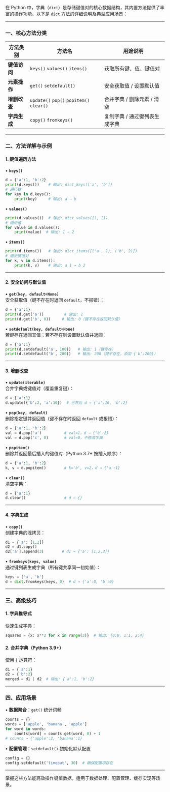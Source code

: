 在 Python 中，字典（`dict`）是存储键值对的核心数据结构，其内置方法提供了丰富的操作功能。以下是 `dict` 方法的详细说明及典型应用场景：

---

### **一、核心方法分类**
| 方法类别       | 方法名               | 用途说明                                                                 |
|----------------|----------------------|------------------------------------------------------------------------|
| **键值访问**   | `keys()` `values()` `items()` | 获取所有键、值、键值对                                                   |
| **元素操作**   | `get()` `setdefault()` | 安全获取值 / 设置默认值                                                  |
| **增删改查**   | `update()` `pop()` `popitem()` `clear()` | 合并字典 / 删除元素 / 清空                                               |
| **字典生成**   | `copy()` `fromkeys()` | 复制字典 / 通过键列表生成字典                                             |

---

### **二、方法详解与示例**

#### **1. 键值遍历方法**
• **`keys()`**  
  ```python
  d = {'a':1, 'b':2}
  print(d.keys())    # 输出: dict_keys(['a', 'b'])
  # 遍历键
  for key in d.keys():
      print(key)     # 输出: a → b
  ```

• **`values()`**  
  ```python
  print(d.values())  # 输出: dict_values([1, 2])
  # 遍历值
  for value in d.values():
      print(value)  # 输出: 1 → 2
  ```

• **`items()`**  
  ```python
  print(d.items())   # 输出: dict_items([('a', 1), ('b', 2)])
  # 遍历键值对
  for k, v in d.items():
      print(k, v)    # 输出: a 1 → b 2
  ```

---

#### **2. 安全访问与默认值**
• **`get(key, default=None)`**  
  安全获取值（键不存在时返回 `default`，不报错）：  
  ```python
  d = {'a':1}
  print(d.get('a'))         # 输出: 1
  print(d.get('b', 0))     # 输出: 0（键不存在返回默认值）
  ```

• **`setdefault(key, default=None)`**  
  若键存在返回其值；若不存在则设置默认值并返回：  
  ```python
  d = {'a':1}
  print(d.setdefault('a', 100))   # 输出: 1（键存在）
  print(d.setdefault('b', 200))   # 输出: 200（键不存在，添加 {'b':200}）
  ```

---

#### **3. 增删改查**
• **`update(iterable)`**  
  合并字典或键值对（覆盖重复键）：  
  ```python
  d = {'a':1}
  d.update({'b':2, 'a':10})  # 合并后 d → {'a':10, 'b':2}
  ```

• **`pop(key, default)`**  
  删除指定键并返回值（键不存在时返回 `default` 或报错）：  
  ```python
  d = {'a':1, 'b':2}
  val = d.pop('a')          # val=1，d → {'b':2}
  val = d.pop('c', 0)       # val=0，不修改字典
  ```

• **`popitem()`**  
  删除并返回最后插入的键值对（Python 3.7+ 按插入顺序）：  
  ```python
  d = {'a':1, 'b':2}
  k, v = d.popitem()        # k='b', v=2，d → {'a':1}
  ```

• **`clear()`**  
  清空字典：  
  ```python
  d = {'a':1}
  d.clear()                 # d → {}
  ```

---

#### **4. 字典生成**
• **`copy()`**  
  创建字典的浅拷贝：  
  ```python
  d1 = {'a': [1,2]}
  d2 = d1.copy()
  d2['a'].append(3)        # d1 → {'a': [1,2,3]}
  ```

• **`fromkeys(keys, value)`**  
  通过键列表生成字典（所有键共享同一初始值）：  
  ```python
  keys = ['a', 'b']
  d = dict.fromkeys(keys, 0)  # d → {'a':0, 'b':0}
  ```

---

### **三、高级技巧**
#### **1. 字典推导式**
快速生成字典：  
```python
squares = {x: x**2 for x in range(3)}  # 输出: {0:0, 1:1, 2:4}
```

#### **2. 合并字典（Python 3.9+）**
使用 `|` 运算符：  
```python
d1 = {'a':1}
d2 = {'b':2}
merged = d1 | d2  # 输出: {'a':1, 'b':2}
```

---

### **四、应用场景**
• **数据聚合**：`get()` 统计词频  
  ```python
  counts = {}
  words = ['apple', 'banana', 'apple']
  for word in words:
      counts[word] = counts.get(word, 0) + 1
  # counts → {'apple':2, 'banana':1}
  ```

• **配置管理**：`setdefault()` 初始化默认配置  
  ```python
  config = {}
  config.setdefault('timeout', 30)  # 确保配置项存在
  ```

---

掌握这些方法能高效操作键值数据，适用于数据处理、配置管理、缓存实现等场景。